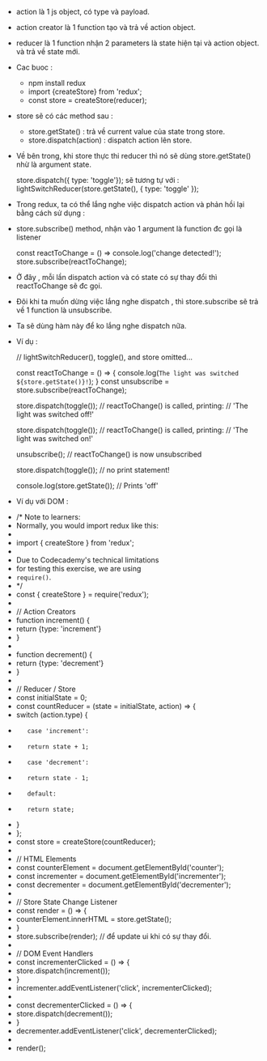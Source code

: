 - action là 1 js object, có type và payload.
- action creator là 1 function tạo và trả về action object.
- reducer là 1 function nhận 2 parameters là state hiện tại và action object. và trả về state mới.
- Cac buoc :

    + npm install redux
    + import {createStore} from 'redux';
    + const store = createStore(reducer);

- store sẽ có các method sau :

    + store.getState() : trả về current value của state trong store.
    + store.dispatch(action) : dispatch action lên store.

- Về bên trong, khi store thực thi reducer thì nó sẽ dùng store.getState() nhừ là argument state.

    store.dispatch({ type: 'toggle'}); sẽ tương tự với :
    lightSwitchReducer(store.getState(), { type: 'toggle' });

- Trong redux, ta có thể lắng nghe việc dispatch action và phản hồi lại bằng cách sử dụng :
- store.subscribe() method, nhận vào 1 argument là function đc gọi là listener

    const reactToChange = () => console.log('change detected!');
    store.subscribe(reactToChange);

- Ở đây , mỗi lần dispatch action và có state có sự thay đổi thì reactToChange sẽ đc gọi.
- Đôi khi ta muốn dừng việc lắng nghe dispatch , thì store.subscribe sẽ trả về 1 function là unsubscribe.
- Ta sẽ dùng hàm này để ko lắng nghe dispatch nữa.
- Ví dụ :

    // lightSwitchReducer(), toggle(), and store omitted...
 
    const reactToChange = () => {
    console.log(`The light was switched ${store.getState()}!`);
    }
    const unsubscribe = store.subscribe(reactToChange);
    
    store.dispatch(toggle());
    // reactToChange() is called, printing:
    // 'The light was switched off!'
    
    store.dispatch(toggle());
    // reactToChange() is called, printing:
    // 'The light was switched on!'
    
    unsubscribe(); 
    // reactToChange() is now unsubscribed
    
    store.dispatch(toggle());
    // no print statement!
    
    console.log(store.getState()); // Prints 'off'

- Ví dụ với DOM :

+    /* Note to learners: 
+    Normally, you would import redux like this:
+
+    import { createStore } from 'redux';
+
+    Due to Codecademy's technical limitations 
+    for testing this exercise, we are using 
+    `require()`.
+    */
+    const { createStore } = require('redux');
+
+    // Action Creators
+    function increment() { 
+    return {type: 'increment'}
+    }
+
+    function decrement() { 
+    return {type: 'decrement'}
+    }
+
+    // Reducer / Store
+    const initialState = 0;
+    const countReducer = (state = initialState, action) => {
+    switch (action.type) {
+        case 'increment':
+        return state + 1; 
+        case 'decrement':
+        return state - 1; 
+        default:
+        return state;
+    }
+    };  
+    const store = createStore(countReducer);
+
+    // HTML Elements
+    const counterElement = document.getElementById('counter');
+    const incrementer = document.getElementById('incrementer');
+    const decrementer = document.getElementById('decrementer');
+
+    // Store State Change Listener
+    const render = () => {
+    counterElement.innerHTML = store.getState();
+    }
+    store.subscribe(render); // để update ui khi có sự thay đổi.
+
+    // DOM Event Handlers
+    const incrementerClicked = () => {
+    store.dispatch(increment());
+    }
+    incrementer.addEventListener('click', incrementerClicked);
+    
+    const decrementerClicked = () => {
+    store.dispatch(decrement());
+    }
+    decrementer.addEventListener('click', decrementerClicked);
+
+    render();


